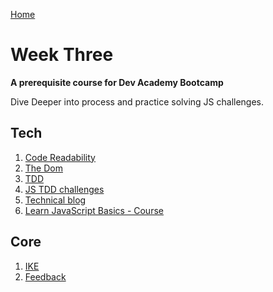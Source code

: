 [Home](../README.md)

# Week Three 

__A prerequisite course for Dev Academy Bootcamp__

Dive Deeper into process and practice solving JS challenges. 


## Tech

1. [Code Readability]()  
2. [The Dom]()  
3. [TDD]()  
4. [JS TDD challenges]()    
5. [Technical blog]()   
6. [Learn JavaScript Basics - Course]()   


## Core 
1. [IKE]()    
2. [Feedback](../feedback.md)   
  


